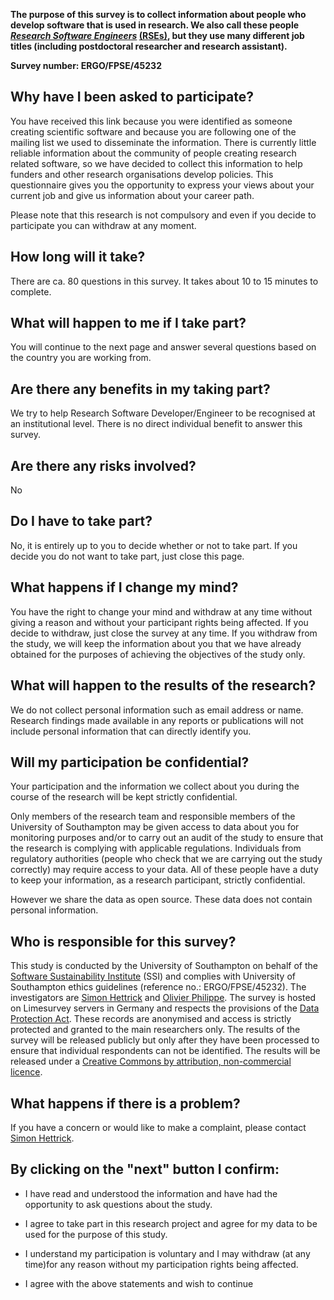 **The purpose of this survey is to collect information about people who develop software that is used in research. We also call these people *[Research Software Engineers](https://www.software.ac.uk/blog/2016-11-17-not-so-brief-history-research-software-engineers)* [(RSEs)](https://www.software.ac.uk/blog/2016-11-17-not-so-brief-history-research-software-engineers), but they use many different job titles (including postdoctoral researcher and research assistant).**


**Survey number: ERGO/FPSE/45232**

Why have I been asked to participate?
----------------------------------

You have received this link because you were identified as someone creating scientific software and because you are following one of the mailing list we used to disseminate the information.
There is currently little reliable information about the community of people creating research related software, so we have decided to collect this information to help funders and other research organisations develop policies.
This questionnaire gives you the opportunity to express your views about your current job and give us information about your career path.

Please note that this research is not compulsory and even if you decide to participate you can withdraw at any moment.

How long will it take?
----------------------

There are ca. 80 questions in this survey. It takes about 10 to 15 minutes to complete.

What will happen to me if I take part?
--------------------------------------

You will continue to the next page and answer several questions based on the country you are working from.


Are there any benefits in my taking part?
-----------------------------------------

We try to help Research Software Developer/Engineer to be recognised at an institutional level. There is no direct individual benefit to answer this survey.

Are there any risks involved?
-----------------------------

No

Do I have to take part?
-----------------------

No, it is entirely up to you to decide whether or not to take part. If you decide you do not want to take part, just close this page.

What happens if I change my mind?
---------------------------------

You have the right to change your mind and withdraw at any time without giving a reason and without your participant rights being affected. If you decide to withdraw, just close the survey at any time.
If you withdraw from the study, we will keep the information about you that we have already obtained for the purposes of achieving the objectives of the study only.

What will happen to the results of the research?
------------------------------------------------

We do not collect personal information such as email address or name. Research findings made available in any reports or publications will not include personal information that can directly identify you.


Will my participation be confidential?
--------------------------------------

Your participation and the information we collect about you during the course of the research will be kept strictly confidential.

Only members of the research team and responsible members of the University of Southampton may be given access to data about you for monitoring purposes and/or to carry out an audit of the study to ensure that the research is complying with applicable regulations. Individuals from regulatory authorities (people who check that we are carrying out the study correctly) may require access to your data. All of these people have a duty to keep your information, as a research participant, strictly confidential.

However we share the data as open source. These data does not contain personal information.


Who is responsible for this survey?
-----------------------------------

This study is conducted by the University of Southampton on behalf of the [Software Sustainability Institute](http://software.ac.uk/) (SSI) and complies with University of Southampton ethics guidelines (reference no.: ERGO/FPSE/45232).
The investigators are [Simon Hettrick](mailto:s.hettrick@software.ac.uk) and [Olivier Philippe](mailto:olivier.philippe@soton.ac.uk).
The survey is hosted on Limesurvey servers in Germany and respects the provisions of the [Data Protection Act](https://www.gov.uk/data-protection/the-data-protection-act).
These records are anonymised and access is strictly protected and granted to the main researchers only. The results of the survey will be released publicly but only after they have been processed to ensure that individual respondents can not be identified. The results will be released under a [Creative Commons by attribution, non-commercial licence](https://creativecommons.org/licenses/by-nc/2.5/scotland/).

What happens if there is a problem?
-----------------------------------

If you have a concern or would like to make a complaint, please contact [Simon Hettrick](mailto:s.hettrick@software.ac.uk).


By clicking on the "next" button I confirm:
-------------------------------------------
* I have read and understood the information and have had the opportunity to ask questions about the study.
* I agree to take part in this research project and agree for my data to be used for the purpose of this study.
* I understand my participation is voluntary and I may withdraw (at any time)for any reason without my participation rights being affected.

* I agree with the above statements and wish to continue
